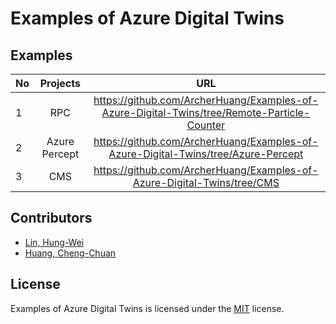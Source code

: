 # Examples of Azure Digital Twins

## Examples
| No |    Projects   |                                                URL                                                |
|----|:-------------:|:-------------------------------------------------------------------------------------------------:|
|  1 |      RPC      | https://github.com/ArcherHuang/Examples-of-Azure-Digital-Twins/tree/Remote-Particle-Counter |
|  2 | Azure Percept |      https://github.com/ArcherHuang/Examples-of-Azure-Digital-Twins/tree/Azure-Percept      |
|  3 | CMS |      https://github.com/ArcherHuang/Examples-of-Azure-Digital-Twins/tree/CMS     |

## Contributors
* [Lin, Hung-Wei](https://github.com/levanlin)
* [Huang, Cheng-Chuan](https://github.com/ArcherHuang)

## License
Examples of Azure Digital Twins is licensed under the [MIT](./LICENSE) license.
